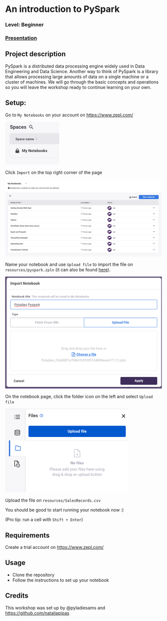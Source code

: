 
# An introduction to PySpark
### Level: Beginner
### [Presentation](https://docs.google.com/presentation/d/1xRM7Hh1qnqOot1b-HAV_VHsUYl3spUKryE5W2JpPCXw)

## Project description
PySpark is a distributed data processing engine widely used in Data Engineering and Data Science. Another way to think of PySpark is a library that allows processing large amounts of data on a single machine or a cluster of machines. We will go through the basic concepts and operations so you will leave the workshop ready to continue learning on your own.

## Setup:

Go to `My Notebooks` on your account on https://www.zepl.com/

![](workshop/pictures/your-notebooks.png)

Click `Import` on the top right corner of the page

![](workshop/pictures/import.png)

Name your notebook and use `Upload file` to import the file on `resources/pyspark.zpln`
(it can also be found [here](https://www.zepl.com/viewer/notebooks/bm90ZTovL25hdGFsaWFwaXBhc0BnbWFpbC5jb20vZjNkNDgwZjFlNzA4NDc2NTkzZjAxMzQwOThlZWE0MTcvbm90ZS5qc29u)).

![](workshop/pictures/zpl.png)

On the notebook page, click the folder icon on the left and select `Upload file`

![](workshop/pictures/upload.png)

Upload the file on `resources/SalesRecords.csv`

You should be good to start running your notebook now :)

(Pro tip: run a cell with `Shift + Enter`)

## Requirements
Create a trial account on https://www.zepl.com/

## Usage
* Clone the repository
* Follow the instructions to set up your notebook

## Credits
This workshop was set up by @pyladiesams and https://github.com/nataliapipas
